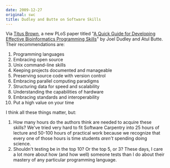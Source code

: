 ```yaml
---
date: 2009-12-27
original: swc
title: Dudley and Butte on Software Skills
---
```

<p>Via <a href="http://ivory.idyll.org/blog">Titus Brown</a>, a new PLoS paper titled "<a href="http://dx.plos.org/10.1371/journal.pcbi.1000589">A Quick Guide for Developing Effective Bioinformatics Programming Skills</a>" by Joel Dudley and Atul Butte. Their recommendations are:</p>
<ol>
<li>Programming languages</li>
<li>Embracing open source</li>
<li>Unix command-line skills</li>
<li>Keeping projects documented and manageable</li>
<li>Preserving source code with version control</li>
<li>Embracing parallel computing paradigms</li>
<li>Structuring data for speed and scalability</li>
<li>Understanding the capabilities of hardware</li>
<li>Embracing standards and interoperability</li>
<li>Put a high value on your time</li>
</ol>
<p>I think all these things matter, but:</p>
<ol>
<li>How many hours do the authors think are needed to acquire these skills? We've tried very hard to fit Software Carpentry into 25 hours of lecture and 50-100 hours of practical work because we recognize that every one of those hours is time students <em>aren't</em> spending doing science.</li>
<li>Shouldn't testing be in the top 10? Or the top 5, or 3? These days, I care a lot more about how (and how well) someone tests than I do about their mastery of any particular programming language.</li>
</ol>
